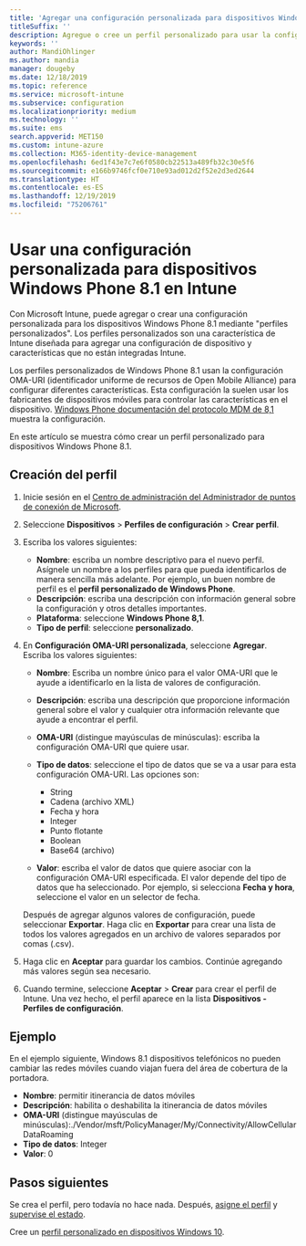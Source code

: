 ```yaml
---
title: 'Agregar una configuración personalizada para dispositivos Windows Phone 8.1 en Microsoft Intune: Azure | Microsoft Docs'
titleSuffix: ''
description: Agregue o cree un perfil personalizado para usar la configuración OMA-URI para dispositivos con Windows Phone 8.1 en Microsoft Intune.
keywords: ''
author: MandiOhlinger
ms.author: mandia
manager: dougeby
ms.date: 12/18/2019
ms.topic: reference
ms.service: microsoft-intune
ms.subservice: configuration
ms.localizationpriority: medium
ms.technology: ''
ms.suite: ems
search.appverid: MET150
ms.custom: intune-azure
ms.collection: M365-identity-device-management
ms.openlocfilehash: 6ed1f43e7c7e6f0580cb22513a489fb32c30e5f6
ms.sourcegitcommit: e166b9746fcf0e710e93ad012d2f52e2d3ed2644
ms.translationtype: HT
ms.contentlocale: es-ES
ms.lasthandoff: 12/19/2019
ms.locfileid: "75206761"
---
```

# <a name="use-custom-settings-for-windows-phone-81-devices-in-intune"></a>Usar una configuración personalizada para dispositivos Windows Phone 8.1 en Intune

Con Microsoft Intune, puede agregar o crear una configuración personalizada para los dispositivos Windows Phone 8.1 mediante "perfiles personalizados". Los perfiles personalizados son una característica de Intune diseñada para agregar una configuración de dispositivo y características que no están integradas Intune.

Los perfiles personalizados de Windows Phone 8.1 usan la configuración OMA-URI (identificador uniforme de recursos de Open Mobile Alliance) para configurar diferentes características. Esta configuración la suelen usar los fabricantes de dispositivos móviles para controlar las características en el dispositivo. [Windows Phone documentación del protocolo MDM de 8,1](https://docs.microsoft.com/previous-versions/windows/it-pro/windows-phone/dn499787(v=technet.10)) muestra la configuración.

En este artículo se muestra cómo crear un perfil personalizado para dispositivos Windows Phone 8.1. 

## <a name="create-the-profile"></a>Creación del perfil

1. Inicie sesión en el [Centro de administración del Administrador de puntos de conexión de Microsoft](https://go.microsoft.com/fwlink/?linkid=2109431).
2. Seleccione **Dispositivos** > **Perfiles de configuración** > **Crear perfil**.
3. Escriba los valores siguientes:

    - **Nombre**: escriba un nombre descriptivo para el nuevo perfil. Asígnele un nombre a los perfiles para que pueda identificarlos de manera sencilla más adelante. Por ejemplo, un buen nombre de perfil es el **perfil personalizado de Windows Phone**.
    - **Descripción**: escriba una descripción con información general sobre la configuración y otros detalles importantes.
    - **Plataforma**: seleccione **Windows Phone 8,1**.
    - **Tipo de perfil**: seleccione **personalizado**.

4. En **Configuración OMA-URI personalizada**, seleccione **Agregar**. Escriba los valores siguientes:

    - **Nombre**: Escriba un nombre único para el valor OMA-URI que le ayude a identificarlo en la lista de valores de configuración.
    - **Descripción**: escriba una descripción que proporcione información general sobre el valor y cualquier otra información relevante que ayude a encontrar el perfil.
    - **OMA-URI** (distingue mayúsculas de minúsculas): escriba la configuración OMA-URI que quiere usar.
    - **Tipo de datos**: seleccione el tipo de datos que se va a usar para esta configuración OMA-URI. Las opciones son:

        - String
        - Cadena (archivo XML)
        - Fecha y hora
        - Integer
        - Punto flotante
        - Boolean
        - Base64 (archivo)

    - **Valor**: escriba el valor de datos que quiere asociar con la configuración OMA-URI especificada. El valor depende del tipo de datos que ha seleccionado. Por ejemplo, si selecciona **Fecha y hora**, seleccione el valor en un selector de fecha.

    Después de agregar algunos valores de configuración, puede seleccionar **Exportar**. Haga clic en **Exportar** para crear una lista de todos los valores agregados en un archivo de valores separados por comas (.csv).

5. Haga clic en **Aceptar** para guardar los cambios. Continúe agregando más valores según sea necesario.
6. Cuando termine, seleccione **Aceptar** > **Crear** para crear el perfil de Intune. Una vez hecho, el perfil aparece en la lista **Dispositivos - Perfiles de configuración**.

## <a name="example"></a>Ejemplo

En el ejemplo siguiente, Windows 8.1 dispositivos telefónicos no pueden cambiar las redes móviles cuando viajan fuera del área de cobertura de la portadora.

- **Nombre**: permitir itinerancia de datos móviles
- **Descripción**: habilita o deshabilita la itinerancia de datos móviles
- **OMA-URI** (distingue mayúsculas de minúsculas):./Vendor/msft/PolicyManager/My/Connectivity/AllowCellularDataRoaming
- **Tipo de datos**: Integer
- **Valor**: 0

## <a name="next-steps"></a>Pasos siguientes

Se crea el perfil, pero todavía no hace nada. Después, [asigne el perfil](../device-profile-assign.md) y [supervise el estado](device-profile-monitor.md).

Cree un [perfil personalizado en dispositivos Windows 10](../custom-settings-windows-10.md).
